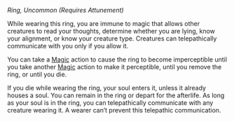 _Ring, Uncommon (Requires Attunement)_

While wearing this ring, you are immune to magic that allows other creatures to read your thoughts, determine whether you are lying, know your alignment, or know your creature type. Creatures can telepathically communicate with you only if you allow it.

You can take a [Magic](https://www.dndbeyond.com/sources/dnd/free-rules/rules-glossary#MagicAction) action to cause the ring to become imperceptible until you take another [Magic](https://www.dndbeyond.com/sources/dnd/free-rules/rules-glossary#MagicAction) action to make it perceptible, until you remove the ring, or until you die.

If you die while wearing the ring, your soul enters it, unless it already houses a soul. You can remain in the ring or depart for the afterlife. As long as your soul is in the ring, you can telepathically communicate with any creature wearing it. A wearer can’t prevent this telepathic communication.